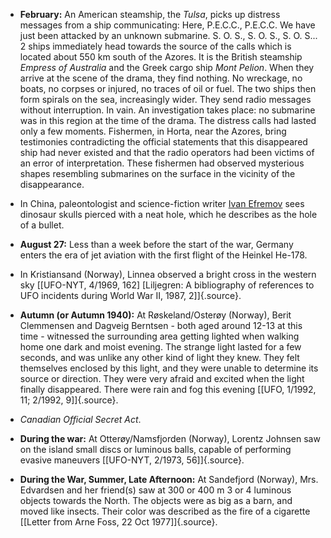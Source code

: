 ﻿

-   **February:** An American steamship, the *Tulsa*, picks up distress
    messages from a ship communicating: Here, P.E.C.C., P.E.C.C. We
    have just been attacked by an unknown submarine. S. O. S., S. O.
    S., S. O. S\... 2 ships immediately head towards the source of
    the calls which is located about 550 km south of the Azores. It is
    the British steamship *Empress of Australia* and the Greek cargo
    ship *Mont Pelion*. When they arrive at the scene of the drama,
    they find nothing. No wreckage, no boats, no corpses or injured,
    no traces of oil or fuel. The two ships then form spirals on the
    sea, increasingly wider. They send radio messages without
    interruption. In vain. An investigation takes place: no submarine
    was in this region at the time of the drama. The distress calls
    had lasted only a few moments. Fishermen, in Horta, near the
    Azores, bring testimonies contradicting the official statements
    that this disappeared ship had never existed and that the radio
    operators had been victims of an error of interpretation. These
    fishermen had observed mysterious shapes resembling submarines
    on the surface in the vicinity of the disappearance.


- In China, paleontologist and science-fiction writer [Ivan Efremov](ScienceFiction.html) sees dinosaur skulls pierced with a neat hole, which he describes as the hole of a bullet.


-   **August 27:** Less than a week before the start of the war, Germany enters the era of jet aviation with the first flight of the Heinkel He-178.


- In Kristiansand (Norway), Linnea observed a bright cross in the western sky [\[UFO-NYT, 4/1969, 162\] \[Liljegren: A bibliography of references to UFO incidents during World War II, 1987, 2\]]{.source}.


-   **Autumn (or Autumn 1940):** At Røskeland/Osterøy (Norway), Berit Clemmensen and Dagveig Berntsen - both aged around 12-13 at this time - witnessed the surrounding area getting lighted when walking home one dark and moist evening. The strange light lasted for a few seconds, and was unlike any other kind of light they knew. They felt themselves enclosed by this light, and they were unable to determine its source or direction. They were very afraid and excited when the light finally disappeared. There were rain and fog this evening [\[UFO, 1/1992, 11; 2/1992, 9\]]{.source}.

-   *Canadian Official Secret Act*.


-   **During the war:** At Otterøy/Namsfjorden (Norway), Lorentz Johnsen saw on the island small discs or luminous balls, capable of performing evasive maneuvers [\[UFO-NYT, 2/1973, 56\]]{.source}.


-   **During the War, Summer, Late Afternoon:** At Sandefjord (Norway), Mrs. Edvardsen and her friend(s) saw at 300 or 400 m 3 or 4 luminous objects towards the North. The objects were as big as a barn, and moved like insects. Their color was described as the fire of a cigarette [\[Letter from Arne Foss, 22 Oct 1977\]]{.source}.
